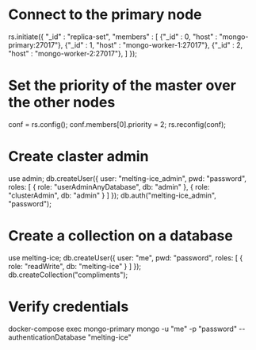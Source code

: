 # Connect to the primary node 

rs.initiate({
    "_id" : "replica-set",
    "members" : [
        {"_id" : 0, "host" : "mongo-primary:27017"},
        {"_id" : 1, "host" : "mongo-worker-1:27017"},
        {"_id" : 2, "host" : "mongo-worker-2:27017"},
    ]
});

# Set the priority of the master over the other nodes

conf = rs.config();
conf.members[0].priority = 2;
rs.reconfig(conf);


# Create claster admin 

use admin;
db.createUser({ user: "melting-ice_admin", pwd: "password", roles: [ { role: "userAdminAnyDatabase", db: "admin" }, { role: "clusterAdmin", db: "admin" } ] });
db.auth("melting-ice_admin", "password");

# Create a collection on a database

use melting-ice;
db.createUser({ user: "me", pwd: "password", roles: [ { role: "readWrite", db: "melting-ice" } ] });
db.createCollection("compliments");

# Verify credentials 

docker-compose exec mongo-primary mongo -u "me" -p "password" --authenticationDatabase "melting-ice"